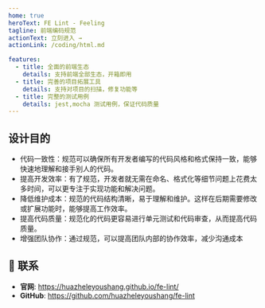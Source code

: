 ```yaml
---
home: true
heroText: FE Lint - Feeling
tagline: 前端编码规范
actionText: 立刻进入 →
actionLink: /coding/html.md

features:
  - title: 全面的前端生态
    details: 支持前端全部生态，开箱即用
  - title: 完善的项目拓展工具
    details: 支持对项目的扫描，修复功能等
  - title: 完整的测试用例
    details: jest,mocha 测试用例，保证代码质量
---
```


## 设计目的

- 代码一致性：规范可以确保所有开发者编写的代码风格和格式保持一致，能够快速地理解和接手别人的代码。
- 提高开发效率：有了规范，开发者就无需在命名、格式化等细节问题上花费太多时间，可以更专注于实现功能和解决问题。
- 降低维护成本：规范的代码结构清晰，易于理解和维护。这样在后期需要修改或扩展功能时，能够提高工作效率。
- 提高代码质量：规范化的代码更容易进行单元测试和代码审查，从而提高代码质量。
- 增强团队协作：通过规范，可以提高团队内部的协作效率，减少沟通成本

## :email: 联系

- **官网**: <https://huazheleyoushang.github.io/fe-lint/>
- **GitHub**: <https://github.com/huazheleyoushang/fe-lint>

</br>
